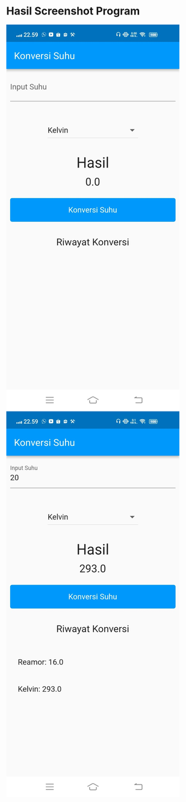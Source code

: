 # Hasil Screenshot Program

![hasil screenshot gambar 1](assets/images/hasil1.jpeg)
![hasil screenshot gambar 2](assets/images/hasil2.jpeg)
